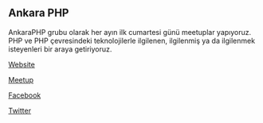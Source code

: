 ## <a name="ankaraphp"></a> Ankara PHP

AnkaraPHP grubu olarak her ayın ilk cumartesi günü meetuplar yapıyoruz. PHP ve PHP çevresindeki teknolojilerle ilgilenen, ilgilenmiş ya da ilgilenmek isteyenleri bir araya getiriyoruz. 

[Website](http://ankaraphp.github.io/)

[Meetup](https://www.meetup.com/Ankara-PHP-Meetup/)

[Facebook](https://www.facebook.com/groups/herayinilkcumartesi/?ref=bookmarks)

[Twitter](https://twitter.com/ankaraphp)
